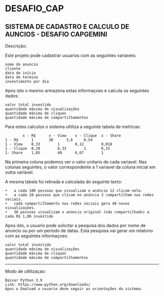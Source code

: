 # DESAFIO_CAP
 
SISTEMA DE CADASTRO E CALCULO DE AUNCIOS - DESAFIO CAPGEMINI
----------

Descrição:

Este projeto pode cadastrar usuarios com as seguintes variaveis:

	nome do anuncio
	cliente
	data de início
	data de término
	investimento por dia

Apos isto o mesmo armazena estas informaçoes e calcula os seguintes dados:

	valor total investido
	quantidade máxima de visualizações
	quantidade máxima de cliques
	quantidade máxima de compartilhamentos

Para estes calculos o sistema ultiliza a seguinte tabela de metricas:


			x - R$		x - View	x - Clique	x - Share
	1 - R$		1		30		3,6		0,54
	1 - View	0,33		1		0,12		0,018
	1 - Clique	0,28		8,33		1		0,15
	1- Share	1,85		40		6,67		1

Na primeira coluna podemos ver o valor unitario de cada variavel.
Nas colunas seguintes, o valor correspondente a 1 variavel da coluna inicial em outra variavel.

A mesma tabela foi retirada e calculada do seguinte texto:

	•	a cada 100 pessoas que visualizam o anúncio 12 clicam nele.
	•	a cada 20 pessoas que clicam no anúncio 3 compartilham nas redes sociais.
	•	cada compartilhamento nas redes sociais gera 40 novas visualizações.
	•	30 pessoas visualizam o anúncio original (não compartilhado) a cada R$ 1,00 investido

Apos isto, o usuario pode solicitar a pesquisa dos dados por nome de anuncio ou por um periodo de datas.
Esta pesquisa vai gerar um relatorio com as seguintes informaçoes:

	valor total investido
	quantidade máxima de visualizações
	quantidade máxima de cliques
	quantidade máxima de compartilhamentos

---------
Modo de ultilizaçao:

	Baixar Python 3.9
	Link: https://www.python.org/downloads/ 
	Apos o Dowload o usuario deve seguir as orientações do sistema.

